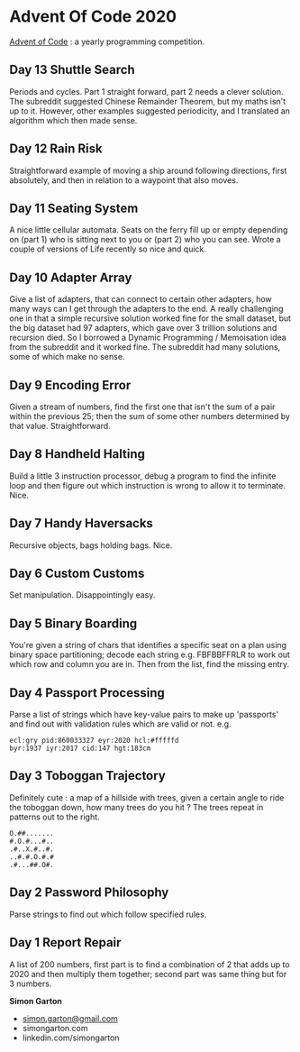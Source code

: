 # Advent Of Code 2020

[Advent of Code](https://adventofcode.com/) : a yearly programming competition.

## Day 13 Shuttle Search
Periods and cycles. Part 1 straight forward, part 2 needs a clever solution. The
subreddit suggested Chinese Remainder Theorem, but my maths isn't up to it. However,
other examples suggested periodicity, and I translated an algorithm which then made sense.

## Day 12 Rain Risk
Straightforward example of moving a ship around following directions, first
absolutely, and then in relation to a waypoint that also moves.

## Day 11 Seating System
A nice little cellular automata. Seats on the ferry fill up or empty depending on 
(part 1) who is sitting next to you or (part 2) who you can see. Wrote a 
couple of versions of Life recently so nice and quick.

## Day 10 Adapter Array
Give a list of adapters, that can connect to certain other adapters, how many 
ways can I get through the adapters to the end. A really challenging one in that
a simple recursive solution worked fine for the small dataset, but the
big dataset had 97 adapters, which gave over 3 trillion solutions and 
recursion died. So I borrowed a Dynamic Programming / Memoisation idea from the
subreddit and it worked fine. The subreddit had many solutions, some of which
make no sense.

## Day 9 Encoding Error
Given a stream of numbers, find the first one that isn't the sum of a pair within the previous 25;
then the sum of some other numbers determined by that value. Straightforward.

## Day 8 Handheld Halting
Build a little 3 instruction processor, debug a program to find the infinite loop
and then figure out which instruction is wrong to allow it to terminate. Nice.

## Day 7 Handy Haversacks
Recursive objects, bags holding bags. Nice.

## Day 6 Custom Customs
Set manipulation. Disappointingly easy.

## Day 5 Binary Boarding
You're given a string of chars that identifies a specific seat on a
plan using binary space partitioning; decode each string e.g.
FBFBBFFRLR to work out which row and column you are in. Then from 
the list, find the missing entry.

## Day 4 Passport Processing
Parse a list of strings which have key-value pairs to make up
'passports' and find out with validation rules which are valid or not. e.g.

```'''  
ecl:gry pid:860033327 eyr:2020 hcl:#fffffd
byr:1937 iyr:2017 cid:147 hgt:183cm
```

## Day 3 Toboggan Trajectory
Definitely cute : a map of a hillside with trees, given a certain
angle to ride the toboggan down, how many trees do you hit ? The trees
repeat in patterns out to the right.

```
O.##.......
#.O.#...#..
.#..X.#..#.
..#.#.O.#.#
.#...##.O#.
```

## Day 2 Password Philosophy
Parse strings to find out which follow specified rules.

## Day 1 Report Repair
A list of 200 numbers, first part is to find a combination of 2 that adds up to 2020
and then multiply them together; second part was same thing but for 3 numbers.

**Simon Garton**
- simon.garton@gmail.com  
- simongarton.com  
- linkedin.com/simongarton